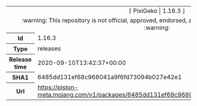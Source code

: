 <html><table>
<tr><td colspan="2" align="center"><img width="0" height="0"><br/>⌈ PixiGeko | 1.16.3 ⌋<br/><img width="0" height="0"></td></tr>
<tr><td colspan="2" align="center"><img width="0" height="0"><br/>
:warning: This repository is not official, approved, endorsed, associated or connected with Mojang :warning:
<br/><img width="0" height="0"></td></tr>
<tr><th>Id</th><td>1.16.3</td></tr>
<tr><th>Type</th><td>releases</td></tr>
<tr><th>Release time</th><td>2020-09-10T13:42:37+00:00</td></tr>
<tr><th>SHA1</th><td>6485dd131ef68c968041a9f6fd73094b027e42e1</td></tr>
<tr><th>Url</th><td><a href="https://piston-meta.mojang.com/v1/packages/6485dd131ef68c968041a9f6fd73094b027e42e1/1.16.3.json">https://piston-meta.mojang.com/v1/packages/6485dd131ef68c968041a9f6fd73094b027e42e1/1.16.3.json</a></td></tr>